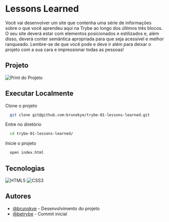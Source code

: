 
# Lessons Learned

Você vai desenvolver um site que contenha uma série de informações sobre o que você aprendeu aqui na Trybe ao longo dos últimos três blocos. O seu site deverá estar com elementos posicionados e estilizados e, além disso, deverá conter semântica apropriada para que seja acessível e melhor ranqueado. Lembre-se de que você pode e deve ir além para deixar o projeto com a sua cara e impressionar todas as pessoas!

## Projeto

![Print do Projeto](https://i.imgur.com/GsDY6XE.png)

## Executar Localmente

Clone o projeto 

```bash
  git clone git@github.com:brunokye/trybe-01-lessons-learned.git
```

Entre no diretório

```bash
  cd trybe-01-lessons-learned/
```

Inicie o projeto

```bash
  open index.html
```

## Tecnologias

![HTML5](https://img.shields.io/badge/html5-%23E34F26.svg?style=for-the-badge&logo=html5&logoColor=white) 
![CSS3](https://img.shields.io/badge/css3-%231572B6.svg?style=for-the-badge&logo=css3&logoColor=white)

## Autores

- [@brunokye](https://github.com/brunokye) - Desenvolvimento do projeto
- [@betrybe](https://github.com/betrybe) - Commit inicial
